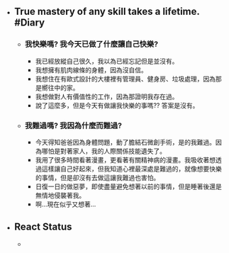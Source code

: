 - ## True mastery of any skill takes a lifetime. #Diary
	- ### 我快樂嗎? 我今天已做了什麼讓自己快樂?
		- 我已經放縱自己很久，我以為已經忘記但是並沒有。
		- 我想擁有肌肉線條的身體，因為沒自信。
		- 我想住在有歐式設計的大樓裡有管理員、健身房、垃圾處理，因為那是嚮往中的家。
		- 我想做對人有價值性的工作，因為那證明我存在過。
		- 說了這麼多，但是今天有做讓我快樂的事嗎?? 答案是沒有。
	- ###  我難過嗎? 我因為什麼而難過?
		- 今天得知爸爸因為身體問題，動了膽結石微創手術，是的我難過。因為哪怕是對著家人，我的人際關係技能遺失了。
		- 我用了很多時間看著漫畫，更看著有關精神病的漫畫。我吸收著想透過這樣讓自己好起來，但我知道心裡最深處是難過的，就像想要快樂的事情，但是卻沒有去做這讓我難過也害怕。
		- 日復一日的做惡夢，即使盡量避免想著以前的事情，但是睡著後還是無情地侵襲著我。
		- 啊...現在似乎又想著...
- ## React Status
	-